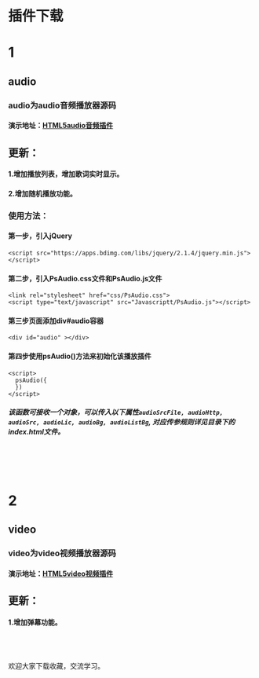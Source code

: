 插件下载
===
# 1
## audio
### audio为audio音频播放器源码
#### 演示地址：[HTML5audio音频插件](https://www.azoth.club/demo1)
## 更新：
#### 1.增加播放列表，增加歌词实时显示。
#### 2.增加随机播放功能。
### 使用方法：
#### 第一步，引入jQuery
```HTML5
<script src="https://apps.bdimg.com/libs/jquery/2.1.4/jquery.min.js"></script>
```
#### 第二步，引入PsAudio.css文件和PsAudio.js文件
```HTML5
<link rel="stylesheet" href="css/PsAudio.css"> 
<script type="text/javascript" src="Javascriptt/PsAudio.js"></script>
```
#### 第三步页面添加div#audio容器
```HTML5
<div id="audio" ></div>
```
#### 第四步使用psAudio()方法来初始化该播放插件
```HTML5
<script>
  psAudio({
  })
</script>
```
##### 该函数可接收一个对象，可以传入以下属性`audioSrcFile, audioHttp, audioSrc, audioLic, audioBg, audioListBg`, 对应传参规则详见目录下的index.html文件。
<br><br><br>
# 2
## video
### video为video视频播放器源码
#### 演示地址：[HTML5video视频插件](https://www.azoth.club/demo2)
## 更新：
#### 1.增加弹幕功能。
<br><br><br>
欢迎大家下载收藏，交流学习。




